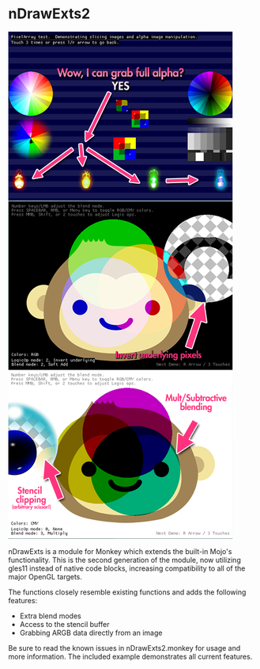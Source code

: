 nDrawExts2
==========
![](https://github.com/nobuyukinyuu/nDrawExts2/blob/master/preview.png)

nDrawExts is a module for Monkey which extends the built-in Mojo's functionality.  This is the second generation of the module, now utilizing gles11 instead of native code blocks, increasing compatibility to all of the major OpenGL targets.

The functions closely resemble existing functions and adds the following features:

* Extra blend modes
* Access to the stencil buffer
* Grabbing ARGB data directly from an image


Be sure to read the known issues in nDrawExts2.monkey for usage and more information.
The included example demonstrates all current features.
